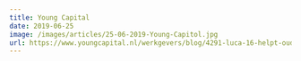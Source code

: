 ```yaml
---
title: Young Capital
date: 2019-06-25
image: /images/articles/25-06-2019-Young-Capitol.jpg
url: https://www.youngcapital.nl/werkgevers/blog/4291-luca-16-helpt-ouderen-aan-meer-sociaal-contact-met-zijn-it-lessen
---
```

